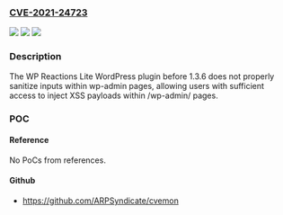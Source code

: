 ### [CVE-2021-24723](https://cve.mitre.org/cgi-bin/cvename.cgi?name=CVE-2021-24723)
![](https://img.shields.io/static/v1?label=Product&message=WP%20Reactions%20Lite&color=blue)
![](https://img.shields.io/static/v1?label=Version&message=1.3.6%3C%201.3.6%20&color=brighgreen)
![](https://img.shields.io/static/v1?label=Vulnerability&message=CWE-79%20Cross-site%20Scripting%20(XSS)&color=brighgreen)

### Description

The WP Reactions Lite WordPress plugin before 1.3.6 does not properly sanitize inputs within wp-admin pages, allowing users with sufficient access to inject XSS payloads within /wp-admin/ pages.

### POC

#### Reference
No PoCs from references.

#### Github
- https://github.com/ARPSyndicate/cvemon

